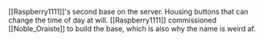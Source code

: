 [[Raspberry1111]]'s second base on the server. Housing buttons that can change the time of day at will. [[Raspberry1111]] commissioned [[Noble_Oraiste]] to build the base, which is also why the name is weird af.